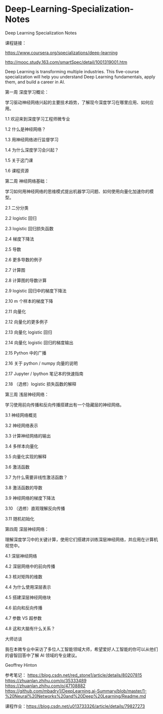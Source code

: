 # Deep-Learning-Specialization-Notes
Deep Learning Specialization Notes

课程链接：

https://www.coursera.org/specializations/deep-learning


http://mooc.study.163.com/smartSpec/detail/1001319001.htm

Deep Learning is transforming multiple industries. This five-course specialization will help you understand Deep Learning fundamentals, apply them, and build a career in AI.

第一周  深度学习概论：

学习驱动神经网络兴起的主要技术趋势，了解现今深度学习在哪里应用、如何应用。



1.1  欢迎来到深度学习工程师微专业

1.2  什么是神经网络？

1.3  用神经网络进行监督学习

1.4  为什么深度学习会兴起？

1.5  关于这门课

1.6  课程资源



 

第二周  神经网络基础：



学习如何用神经网络的思维模式提出机器学习问题、如何使用向量化加速你的模型。



2.1  二分分类

2.2  logistic 回归

2.3  logistic 回归损失函数

2.4  梯度下降法

2.5  导数

2.6  更多导数的例子

2.7  计算图

2.8  计算图的导数计算

2.9  logistic 回归中的梯度下降法

2.10  m 个样本的梯度下降

2.11  向量化

2.12  向量化的更多例子

2.13  向量化 logistic 回归

2.14  向量化 logistic 回归的梯度输出

2.15  Python 中的广播

2.16  关于 python / numpy 向量的说明

2.17  Jupyter / Ipython 笔记本的快速指南

2.18  （选修）logistic 损失函数的解释



 

第三周  浅层神经网络：



学习使用前向传播和反向传播搭建出有一个隐藏层的神经网络。



3.1  神经网络概览

3.2  神经网络表示

3.3  计算神经网络的输出

3.4  多样本向量化

3.5  向量化实现的解释

3.6  激活函数

3.7  为什么需要非线性激活函数？

3.8  激活函数的导数

3.9  神经网络的梯度下降法

3.10  （选修）直观理解反向传播

3.11  随机初始化



 

第四周  深层神经网络：



理解深度学习中的关键计算，使用它们搭建并训练深层神经网络，并应用在计算机视觉中。



4.1  深层神经网络

4.2  深层网络中的前向传播

4.3  核对矩阵的维数

4.4  为什么使用深层表示

4.5  搭建深层神经网络块

4.6  前向和反向传播

4.7  参数 VS 超参数

4.8  这和大脑有什么关系？





大师访谈



我在本微专业中采访了多位人工智能领域大师，希望爱好人工智能的你可以从他们的睿智回答中了解 AI 领域的专业建议。





Geoffrey Hinton

参考笔记：
https://blog.csdn.net/red_stone1/article/details/80207815
https://zhuanlan.zhihu.com/p/35333489
https://zhuanlan.zhihu.com/p/47108882
https://github.com/mbadry1/DeepLearning.ai-Summary/blob/master/1-%20Neural%20Networks%20and%20Deep%20Learning/Readme.md

课程作业：https://blog.csdn.net/u013733326/article/details/79827273